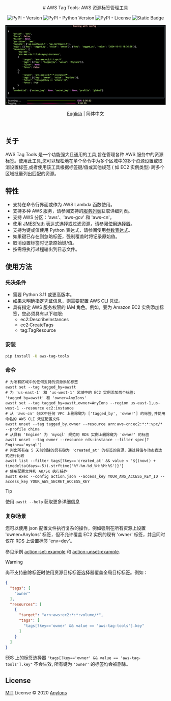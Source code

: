 <div align="center">
# AWS Tag Tools: AWS 资源标签管理工具

![PyPI - Version](https://img.shields.io/pypi/v/aws-tag-tools?color=a1b858&style=for-the-badge)
![PyPI - Python Version](https://img.shields.io/pypi/pyversions/aws-tag-Tools?&style=for-the-badge)
![PyPI - License](https://img.shields.io/pypi/l/aws-tag-tools?color=&style=for-the-badge)
![Static Badge](https://img.shields.io/badge/author-AnyIons-violet?&style=for-the-badge)

<img src="./docs/screenshots/app.png" alt="awstt" />

[English](README.md) | 简体中文
</div>
<br />

## 关于

AWS Tag Tools 是一个功能强大且通用的工具,旨在管理各种 AWS
服务中的资源标签。使用此工具,您可以轻松地在单个命令中为多个区域中的多个资源设置或取消设置标签,或者使用该工具根据标签键/值或其他规范 (
如 EC2 实例类型) 跨多个区域批量列出匹配的资源。

## 特性

- 支持在命令行界面或作为 AWS Lambda 函数使用。
- 支持多种 AWS 服务，请参阅支持的[服务列表](docs/Supported-Services_zh_CN.md)获取详细列表。
- 支持 AWS 分区：'aws'、'aws-gov' 和 'aws-cn'。
- 使用 [JMESPath](https://jmespath.org/) 表达式选择或过滤资源，请参阅[使用选择器](docs/Use-Selector_zh_CN.md)。
- 支持为键或值使用 Python 表达式，请参阅使用[参数表达式](docs/Use-Expression_zh_CN.md)。
- 如果键已存在则忽略标签，强制覆盖时将记录原始值。
- 取消设置标签时记录原始键/值。
- 按需将执行过程输出到日志文件。

## 使用方法

### 先决条件

- 需要 Python 3.11 或更高版本。
- 如果未明确指定凭证信息，则需要配置 AWS CLI 凭证。
- 具有指定 AWS 服务权限的 IAM 角色。例如，要为 Amazon EC2 实例添加标签，您必须具有以下权限:
    - ec2:DescribeInstances
    - ec2:CreateTags
    - tag:TagResource

### 安装

```bash
pip install -U aws-tag-tools
```

### 命令

```shell
# 为所有区域中的任何支持的资源添加标签
awstt set --tag tagged_by=awstt
# 为 'us-east-1' 和 'us-west-1' 区域中的 EC2 实例添加两个标签: 'tagged_by=awstt' 和 'owner=AnyIons'
awstt set --tag tagged_by=awstt,owner=AnyIons --region us-east-1,us-west-1 --resource ec2:instance
# 从 'aws-cn' 分区中任何 VPC 上删除键为 ['tagged_by', 'owner'] 的标签,并使用命名的 AWS CLI 凭证配置文件
awstt unset --tag tagged_by,owner --resource arn:aws-cn:ec2:*:*:vpc/* --profile china
# 从具有 'Engine' 为 'mysql' 规范的 RDS 实例上删除键为 'owner' 的标签
awstt unset --tag owner --resource rds:instance --filter spec[?Engine=='mysql']
# 列出所有在 5 天前创建的具有键为 'created_at' 的标签的资源，通过将值与动态表达式进行比较
awstt list --filter tags[?key=='created_at' && value < '${(now() + timedelta(days=-5)).strftime('%Y-%m-%d_%H:%M:%S')}']
# 使用配置文件和 AK/SK 执行操作
awstt exec --config action.json --access_key YOUR_AWS_ACCESS_KEY_ID --access_key YOUR_AWS_SECRET_ACCESS_KEY
```

> [!TIP]
> 使用 `awstt --help` 获取更多详细信息

### 复杂场景

您可以使用 json 配置文件执行复杂的操作，例如强制在所有资源上设置 'owner=AnyIons' 标签，但不允许覆盖 EC2
实例的现有 'owner' 标签，并且同时仅在 RDS 上设置标签 'env=dev'。

参见示例 [action-set-example](examples/action-set.json) 和 [action-unset-example](examples/action-unset.json).

> [!WARNING]
> 尚不支持删除标签时使用资源目标标签选择器覆盖全局目标标签。例如：
>
> ```json
> {
>   "tags": [
>     "owner"
>   ],
>   "resources": [
>     {
>       "target": "arn:aws:ec2:*:*:volume/*",
>       "tags": [
>         "tags[?key=='owner' && value == 'aws-tag-tools'].key"
>       ]
>     }
>   ]
> } 
> ```
> EBS 上的标签选择器 `"tags[?key=='owner' && value == 'aws-tag-tools'].key"` 不会生效, 所有键为 `'owner'` 的标签均会被删除。

## License

[MIT](./LICENSE) License © 2020 [AnyIons](https://github.com/anyions)